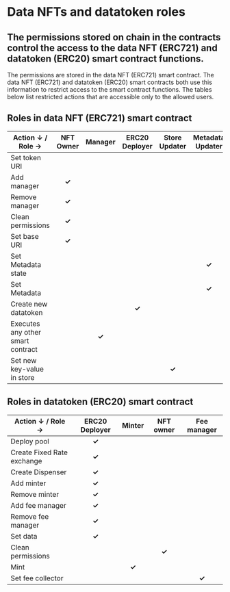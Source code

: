 # Data NFTs and datatoken roles

## The permissions stored on chain in the contracts control the access to the data NFT (ERC721) and datatoken (ERC20) smart contract functions.

The permissions are stored in the data NFT (ERC721) smart contract. The data NFT (ERC721) and datatoken (ERC20) smart contracts both use this information to restrict access to the smart contract functions. The tables below list restricted actions that are accessible only to the allowed users.

## Roles in data NFT (ERC721) smart contract

| Action &darr; / Role &rarr;       | NFT Owner              | Manager                | ERC20 Deployer         | Store Updater          | Metadata Updater       |
| --------------------------------- | ---------------------- | ---------------------- | ---------------------- | ---------------------- | ---------------------- |
| Set token URI                     |                        |                        |                        |                        |                        |
| Add manager                       | <center>**✓**</center> |                        |                        |                        |                        |
| Remove manager                    | <center>**✓**</center> |                        |                        |                        |                        |
| Clean permissions                 | <center>**✓**</center> |                        |                        |                        |                        |
| Set base URI                      | <center>**✓**</center> |                        |                        |                        |                        |
| Set Metadata state                |                        |                        |                        |                        | <center>**✓**</center> |
| Set Metadata                      |                        |                        |                        |                        | <center>**✓**</center> |
| Create new datatoken              |                        |                        | <center>**✓**</center> |                        |                        |
| Executes any other smart contract |                        | <center>**✓**</center> |                        |                        |                        |
| Set new key-value in store        |                        |                        |                        | <center>**✓**</center> |                        |

## Roles in datatoken (ERC20) smart contract

| Action &darr; / Role &rarr; | ERC20 Deployer         | Minter                 | NFT owner              | Fee manager            |
| --------------------------- | ---------------------- | ---------------------- | ---------------------- | ---------------------- |
| Deploy pool                 | <center>**✓**</center> |                        |                        |                        |
| Create Fixed Rate exchange  | <center>**✓**</center> |                        |                        |                        |
| Create Dispenser            | <center>**✓**</center> |                        |                        |                        |
| Add minter                  | <center>**✓**</center> |                        |                        |                        |
| Remove minter               | <center>**✓**</center> |                        |                        |                        |
| Add fee manager             | <center>**✓**</center> |                        |                        |                        |
| Remove fee manager          | <center>**✓**</center> |                        |                        |                        |
| Set data                    | <center>**✓**</center> |                        |                        |                        |
| Clean permissions           |                        |                        | <center>**✓**</center> |                        |
| Mint                        |                        | <center>**✓**</center> |                        |                        |
| Set fee collector           |                        |                        |                        | <center>**✓**</center> |
